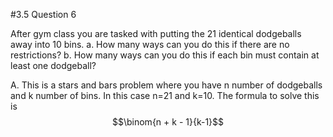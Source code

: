 #3.5 Question 6

After gym class you are tasked with putting the 21 identical dodgeballs away into 10 bins.
a. How many ways can you do this if there are no restrictions?
b. How many ways can you do this if each bin must contain at least one dodgeball?


A. This is a stars and bars problem where you have n number of dodgeballs and k number of bins. In this case n=21 and k=10. The formula to solve this is $$\binom{n + k - 1}{k-1}$$
